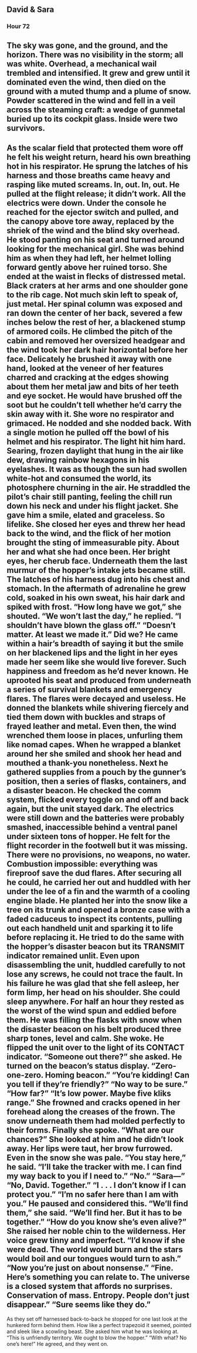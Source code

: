 ## David & Sara
### Hour 72
The sky was gone, and the ground, and the horizon. There was no visibility in the storm; all was white. Overhead, a mechanical wail trembled and intensified. It grew and grew until it dominated even the wind, then died on the ground with a muted thump and a plume of snow. Powder scattered in the wind and fell in a veil across the steaming craft: a wedge of gunmetal buried up to its cockpit glass. Inside were two survivors.
---- 
As the scalar field that protected them wore off he felt his weight return, heard his own breathing hot in his respirator. He sprung the latches of his harness and those breaths came heavy and rasping like muted screams. In, out. In, out. He pulled at the flight release; it didn’t work. All the electrics were down. Under the console he reached for the ejector switch and pulled, and the canopy above tore away, replaced by the shriek of the wind and the blind sky overhead.
He stood panting on his seat and turned around looking for the mechanical girl. She was behind him as when they had left, her helmet lolling forward gently above her ruined torso. She ended at the waist in flecks of distressed metal. Black craters at her arms and one shoulder gone to the rib cage. Not much skin left to speak of, just metal. Her spinal column was exposed and ran down the center of her back, severed a few inches below the rest of her, a blackened stump of armored coils. 
He climbed the pitch of the cabin and removed her oversized headgear and the wind took her dark hair horizontal before her face. Delicately he brushed it away with one hand, looked at the veneer of her features charred and cracking at the edges showing about them her metal jaw and bits of her teeth and eye socket. He would have brushed off the soot but he couldn’t tell whether he’d carry the skin away with it. She wore no respirator and grimaced. He nodded and she nodded back.
With a single motion he pulled off the bowl of his helmet and his respirator. The light hit him hard. Searing, frozen daylight that hung in the air like dew, drawing rainbow hexagons in his eyelashes. It was as though the sun had swollen white-hot and consumed the world, its photosphere churning in the air. He straddled the pilot’s chair still panting, feeling the chill run down his neck and under his flight jacket.
She gave him a smile, elated and graceless. So lifelike. She closed her eyes and threw her head back to the wind, and the flick of her motion brought the sting of immeasurable pity. About her and what she had once been. Her bright eyes, her cherub face. Underneath them the last murmur of the hopper’s intake jets became still. The latches of his harness dug into his chest and stomach. In the aftermath of adrenaline he grew cold, soaked in his own sweat, his hair dark and spiked with frost.
“How long have we got,” she shouted.
“We won’t last the day,” he replied. “I shouldn’t have blown the glass off.”
“Doesn’t matter. At least we made it.”
Did we? He came within a hair’s breadth of saying it but the smile on her blackened lips and the light in her eyes made her seem like she would live forever. Such happiness and freedom as he’d never known.
He uprooted his seat and produced from underneath a series of survival blankets and emergency flares. The flares were decayed and useless. He donned the blankets while shivering fiercely and tied them down with buckles and straps of frayed leather and metal. Even then, the wind wrenched them loose in places, unfurling them like nomad capes. When he wrapped a blanket around her she smiled and shook her head and mouthed a thank-you nonetheless.
Next he gathered supplies from a pouch by the gunner’s position, then a series of flasks, containers, and a disaster beacon. He checked the comm system, flicked every toggle on and off and back again, but the unit stayed dark. The electrics were still down and the batteries were probably smashed, inaccessible behind a ventral panel under sixteen tons of hopper. He felt for the flight recorder in the footwell but it was missing. There were no provisions, no weapons, no water. Combustion impossible: everything was fireproof save the dud flares.
After securing all he could, he carried her out and huddled with her under the lee of a fin and the warmth of a cooling engine blade. He planted her into the snow like a tree on its trunk and opened a bronze case with a faded caduceus to inspect its contents, pulling out each handheld unit and sparking it to life before replacing it. He tried to do the same with the hopper’s disaster beacon but its TRANSMIT indicator remained unlit. Even upon disassembling the unit, huddled carefully to not lose any screws, he could not trace the fault. In his failure he was glad that she fell asleep, her form limp, her head on his shoulder. She could sleep anywhere.
For half an hour they rested as the worst of the wind spun and eddied before them. He was filling the flasks with snow when the disaster beacon on his belt produced three sharp tones, level and calm. She woke. He flipped the unit over to the light of its CONTACT indicator.
“Someone out there?” she asked.
He turned on the beacon’s status display.
“Zero-one-zero. Homing beacon.”
“You’re kidding! Can you tell if they’re friendly?”
“No way to be sure.”
“How far?”
“It’s low power. Maybe five kliks range.”
She frowned and cracks opened in her forehead along the creases of the frown. The snow underneath them had molded perfectly to their forms. Finally she spoke.
“What are our chances?”
She looked at him and he didn’t look away. Her lips were taut, her brow furrowed. Even in the snow she was pale.
“You stay here,” he said. “I’ll take the tracker with me. I can find my way back to you if I need to.”
“No.”
“Sara—”
“No, David. Together.”
“I . . . I don’t know if I can protect you.”
“I’m no safer here than I am with you.”
He paused and considered this.
“We’ll find them,” she said. “We’ll find her. But it has to be together.”
“How do you know she’s even alive?”
She raised her noble chin to the wilderness. Her voice grew tinny and imperfect. “I’d know if she were dead. The world would burn and the stars would boil and our tongues would turn to ash.”
“Now you’re just on about nonsense.”
“Fine. Here’s something you can relate to. The universe is a closed system that affords no surprises. Conservation of mass. Entropy. People don’t just disappear.”
“Sure seems like they do.”
---- 
As they set off harnessed back-to-back he stopped for one last look at the hunkered form behind them. How like a perfect trapezoid it seemed, pointed and sleek like a scowling beast. She asked him what he was looking at.
“This is unfriendly territory. We ought to blow the hopper.”
“With what? No one’s here!”
He agreed, and they went on.